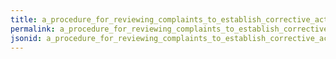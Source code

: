 ```yaml
---
title: a_procedure_for_reviewing_complaints_to_establish_corrective_actions
permalink: a_procedure_for_reviewing_complaints_to_establish_corrective_actions.html
jsonid: a_procedure_for_reviewing_complaints_to_establish_corrective_actions
---
```

